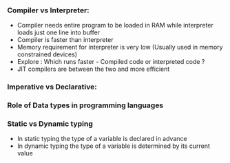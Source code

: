 ### Compiler vs Interpreter:
- Compiler needs entire program to be loaded in RAM while interpreter loads just one line into buffer
- Compiler is faster than interpreter 
- Memory requirement for interpreter is very low (Usually used in memory constrained devices)
- Explore : Which runs faster - Compiled code or interpreted code ? 
- JIT compilers are between the two and more efficient

### Imperative vs Declarative:


### Role of Data types in programming languages


### Static vs Dynamic typing
- In static typing the type of a variable is declared in advance
- In dynamic typing the type of a variable is determined by its current value
